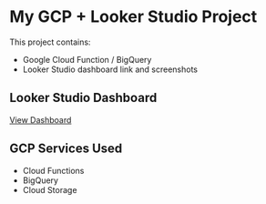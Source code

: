 # My GCP + Looker Studio Project

This project contains:
- Google Cloud Function / BigQuery
- Looker Studio dashboard link and screenshots

## Looker Studio Dashboard
[View Dashboard](https://lookerstudio.google.com/u/0/reporting/2d660885-1d2e-454d-829d-e756c58cacd8/page/tEnnC)

## GCP Services Used
- Cloud Functions
- BigQuery
- Cloud Storage
